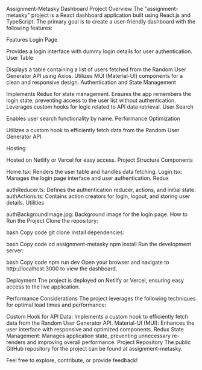 Assignment-Metasky Dashboard
Project Overview
The "assignment-metasky" project is a React dashboard application built using React.js and TypeScript. The primary goal is to create a user-friendly dashboard with the following features:

Features
Login Page

Provides a login interface with dummy login details for user authentication.
User Table

Displays a table containing a list of users fetched from the Random User Generator API using Axios.
Utilizes MUI (Material-UI) components for a clean and responsive design.
Authentication and State Management

Implements Redux for state management.
Ensures the app remembers the login state, preventing access to the user list without authentication.
Leverages custom hooks for logic related to API data retrieval.
User Search

Enables user search functionality by name.
Performance Optimization

Utilizes a custom hook to efficiently fetch data from the Random User Generator API.

Hosting

Hosted on Netlify or Vercel for easy access.
Project Structure
Components

Home.tsx: Renders the user table and handles data fetching.
Login.tsx: Manages the login page interface and user authentication.
Redux

authReducer.ts: Defines the authentication reducer, actions, and initial state.
authActions.ts: Contains action creators for login, logout, and storing user details.
Utilities

authBackgroundImage.jpg: Background image for the login page.
How to Run the Project
Clone the repository:

bash
Copy code
git clone <repository-url>
Install dependencies:

bash
Copy code
cd assignment-metasky
npm install
Run the development server:

bash
Copy code
npm run dev
Open your browser and navigate to http://localhost:3000 to view the dashboard.

Deployment
The project is deployed on Netlify or Vercel, ensuring easy access to the live application.

Performance Considerations
The project leverages the following techniques for optimal load times and performance:

Custom Hook for API Data: Implements a custom hook to efficiently fetch data from the Random User Generator API.
Material-UI (MUI): Enhances the user interface with responsive and optimized components.
Redux State Management: Manages application state, preventing unnecessary re-renders and improving overall performance.
Project Repository
The public GitHub repository for the project can be found at assignment-metasky.

Feel free to explore, contribute, or provide feedback!